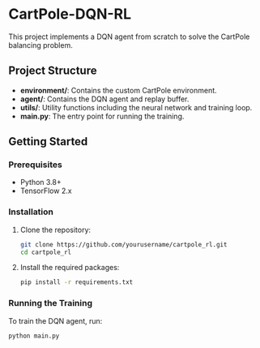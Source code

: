 # CartPole-DQN-RL

This project implements a DQN agent from scratch to solve the CartPole balancing problem.

## Project Structure

- **environment/**: Contains the custom CartPole environment.
- **agent/**: Contains the DQN agent and replay buffer.
- **utils/**: Utility functions including the neural network and training loop.
- **main.py**: The entry point for running the training.

## Getting Started

### Prerequisites

- Python 3.8+
- TensorFlow 2.x

### Installation

1. Clone the repository:
    ```bash
    git clone https://github.com/yourusername/cartpole_rl.git
    cd cartpole_rl
    ```

2. Install the required packages:
    ```bash
    pip install -r requirements.txt
    ```

### Running the Training

To train the DQN agent, run:
```bash
python main.py
